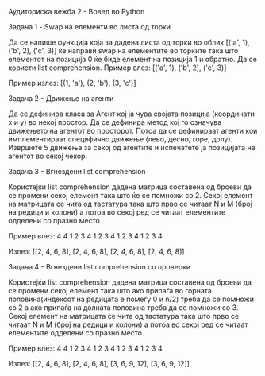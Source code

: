 Аудиториска вежба 2 - Вовед во Python

Задача 1 - Swap на елементи во листа од торки

Да се напише функција која за дадена листа од торки во облик [('a', 1), ('b', 2), ('c', 3)] ќе направи swap на елементите во торките така што елементот на позиција 0 ќе биде елемент на позиција 1 и обратно. Да се користи list comprehension. Пример влез: [('a', 1), ('b', 2), ('c', 3)]

Пример излез: [(1, 'a'), (2, 'b'), (3, 'c')]

Задача 2 - Движење на агенти

Да се дефинира класа за Агент кој ја чува својата позиција (координати x и y) во некој простор. Да се дефинира метод кој го означува движењето на агентот во просторот. Потоа да се дефинираат агенти кои имплементираат специфично движење (лево, десно, горе, долу). Извршете 5 движења за секој од агентите и испечатете ја позицијата на агентот во секој чекор.

Задача 3 - Вгнездени list comprehension

Користејќи list comprehension дадена матрица составена од броеви да се промени секој елемент така што ќе се помножи со 2. Секој елемент на матрицата се чита од тастатура така што прво се читаат N и M (број на редици и колони) а потоа во секој ред се читаат елементите одделени со празно место

Пример влез: 4 4 1 2 3 4 1 2 3 4 1 2 3 4 1 2 3 4

Излез: [[2, 4, 6, 8], [2, 4, 6, 8], [2, 4, 6, 8], [2, 4, 6, 8]]

Задача 4 - Вгнездени list comprehension со проверки

Користејќи list comprehension дадена матрица составена од броеви да се промени секој елемент така што ако припаѓа во горната половина(индексот на редицата е помеѓу 0 и n/2) треба да се помножи со 2 а ако припаѓа на долната половина треба да се помножи со 3. Секој елемент на матрицата се чита од тастатура така што прво се читаат N и M (број на редици и колони) а потоа во секој ред се читаат елементите одделени со празно место.

Пример влез: 4 4 1 2 3 4 1 2 3 4 1 2 3 4 1 2 3 4

Излез: [[2, 4, 6, 8], [2, 4, 6, 8], [3, 6, 9, 12], [3, 6, 9, 12]]